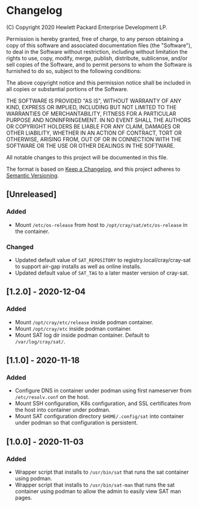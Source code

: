 # Changelog

(C) Copyright 2020 Hewlett Packard Enterprise Development LP.

Permission is hereby granted, free of charge, to any person obtaining a
copy of this software and associated documentation files (the "Software"),
to deal in the Software without restriction, including without limitation
the rights to use, copy, modify, merge, publish, distribute, sublicense,
and/or sell copies of the Software, and to permit persons to whom the
Software is furnished to do so, subject to the following conditions:

The above copyright notice and this permission notice shall be included
in all copies or substantial portions of the Software.

THE SOFTWARE IS PROVIDED "AS IS", WITHOUT WARRANTY OF ANY KIND, EXPRESS OR
IMPLIED, INCLUDING BUT NOT LIMITED TO THE WARRANTIES OF MERCHANTABILITY,
FITNESS FOR A PARTICULAR PURPOSE AND NONINFRINGEMENT.  IN NO EVENT SHALL
THE AUTHORS OR COPYRIGHT HOLDERS BE LIABLE FOR ANY CLAIM, DAMAGES OR
OTHER LIABILITY, WHETHER IN AN ACTION OF CONTRACT, TORT OR OTHERWISE,
ARISING FROM, OUT OF OR IN CONNECTION WITH THE SOFTWARE OR THE USE OR
OTHER DEALINGS IN THE SOFTWARE.

All notable changes to this project will be documented in this file.

The format is based on [Keep a Changelog](https://keepachangelog.com/en/1.0.0/),
and this project adheres to [Semantic Versioning](https://semver.org/spec/v2.0.0.html).

## [Unreleased]

### Added
- Mount ``/etc/os-release`` from host to ``/opt/cray/sat/etc/os-release`` in
  the container.

### Changed
- Updated default value of ``SAT_REPOSITORY`` to registry.local/cray/cray-sat
  to support air-gap installs as well as online installs.
- Updated default value of ``SAT_TAG`` to a later master version of cray-sat.

## [1.2.0] - 2020-12-04

### Added
- Mount ``/opt/cray/etc/release`` inside podman container.
- Mount ``/opt/cray/etc`` inside podman container.
- Mount SAT log dir inside podman container. Default to ``/var/log/cray/sat/``.

## [1.1.0] - 2020-11-18

### Added
- Configure DNS in container under podman using first nameserver from
  ``/etc/resolv.conf`` on the host.
- Mount SSH configuration, K8s configuration, and SSL certificates from the
  host into container under podman.
- Mount SAT configuration directory ``$HOME/.config/sat`` into container under
  podman so that configuration is persistent.

## [1.0.0] - 2020-11-03

### Added
- Wrapper script that installs to ``/usr/bin/sat`` that runs the sat container
  using podman.
- Wrapper script that installs to ``/usr/bin/sat-man`` that runs the sat
  container using podman to allow the admin to easily view SAT man pages.

